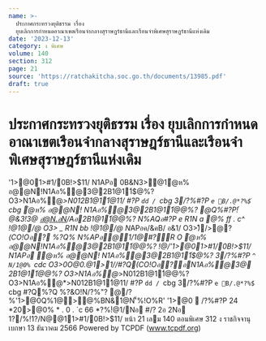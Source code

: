```yaml
---
name: >-
  ประกาศกระทรวงยุติธรรม เรื่อง
  ยุบเลิกการกำหนดอาณาเขตเรือนจำกลางสุราษฎร์ธานีและเรือนจำพิเศษสุราษฎร์ธานีแห่งเดิม
date: '2023-12-13'
category: ง พิเศษ
volume: 140
section: 312
page: 21
source: 'https://ratchakitcha.soc.go.th/documents/13985.pdf'
draft: true
---
```


# ประกาศกระทรวงยุติธรรม เรื่อง ยุบเลิกการกำหนดอาณาเขตเรือนจำกลางสุราษฎร์ธานีและเรือนจำพิเศษสุราษฎร์ธานีแห่งเดิม

'1>@01>#1/0B!>$11/ N1APอ 0B&N3>@1ํ@ห% อ@@N!N1Aอ%ํ@3@2B1@11์$@%? O3>N1Aอ%ํ@*>N012B1@11์$@%?OหNN > / !@/คํ@2?P1>#1/0B!>$11/ #?P `dd / `cbg 3/?%#?P `e B/.@*?%$์ `cbg ํ@ห% อ@@N! N1Aอ%ํ@3@2B1@11์$@%?O3>N1Aอ%ํ@*>N012B1@11์$@%? @Q%#?P!ํ@&3!3@ อํ@N.อN/Aอ2B1@11์$@%? ?ห/? 2B1@11์$@%? N%AQอ#?P e R1N a @% ff . c^ !@1@/@ O3> _ R1N bb !@1@/@ N*APอค/&คB/ อ&1/ O3>)ึ/>@?*(CO!Oอ? %?Q% N%APอ@1/1@#?์R O ํ@ห% อ@@N!N1Aอ%ํ@3@2B1@11์$@%?@Q%Qห/N  !ํ@&3*3@0/@2 อํ@N.อ@% > 1์ ?ห/? 2B1@11์$@%? !@/'1>@01>#1/0B!>$11/ N1APอ ํ@ห% อ@@N! N1Aอ%ํ@3@2B1@11์$@%? 3/?%#?P `^ N/1@0% `cdc O3>0O@0.@1>1//#?Q(CO!Oอ?อN1Aอ%ํ@3@ 2B1@11์$@%?R'N'ิ #ํ@@1O3>คB/?0?#?P!?QOหNQห/NN'็%#?PN1?0&1Oอ0O3O/ 2N/%N1Aอ%ํ@3@2B1@11์$@%? O3>N1Aอ%ํ@*>N012B1@11์$@%?OหNN > / 1/1@#?์/>R O QO'1>P0%์Q%.@1>อ1/1@#?์O3O/ O!N2"@%#?P ? 3N@/0?ค/?@%>N'็%N1Aอ%ํ@!@/ห/@0 ? %?Q% N*APอQหO2อ ค3Oอ?&OอN#O1> Q%'ัB&?% อ@0?0อํ@%@!@/ค/@/Q%/@!1@ b O3>/@!1@ e OหN*1>1@&??!>1@#?์ * . 0 . `cd^ @QหO0B&N3>@1ํ@ห% อ@@N!N1Aอ%ํ@3@2B1@11์$@%?O3>N1Aอ%ํ@*>N012B1@11์$@%? @P!?Q@Q%!@/คํ@2?P1>#1/0B!>$11/ #?P `dd / `cbg 3/?%#?P `e B/.@*?%$์ `cbg #?Q%?Q %?&O!N/?%"? @/?%'1>@0Q%1@>@%BN&1@N'็%!O%R' '1>@0  /?%#?P 24 *20>@0% * . 0 . `c 66 *?%!ํ@1/Nอ #/? 2อ 2Nอ 1?/%!1?/N@@11>#1/0B!>$11/ หน้า 21 เลม 140 ตอนพิเศษ 312 ง ราชกิจจานุเบกษา 13 ธันวาคม 2566 Powered by TCPDF (www.tcpdf.org)
